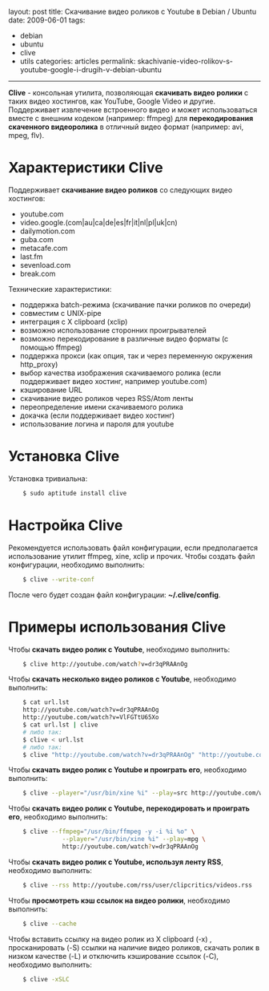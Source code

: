 layout: post
title: Скачивание видео роликов с Youtube в Debian / Ubuntu
date: 2009-06-01
tags:
- debian
- ubuntu
- clive
- utils
categories: articles
permalink: skachivanie-video-rolikov-s-youtube-google-i-drugih-v-debian-ubuntu

---

**Clive** - консольная утилита, позволяющая **скачивать видео ролики** с таких видео хостингов, как YouTube, Google Video и другие. Поддерживает извлечение встроенного видео и может использоваться  вместе с внешним кодеком (например: ffmpeg) для **перекодирования скаченного видеоролика** в отличный видео формат (например: avi, mpeg, flv).

<!-- more -->

Характеристики Clive
====================

Поддерживает **скачивание видео роликов** со следующих видео хостингов:

  - youtube.com
  - video.google.(com|au|ca|de|es|fr|it|nl|pl|uk|cn)
  - dailymotion.com
  - guba.com
  - metacafe.com
  - last.fm
  - sevenload.com
  - break.com

Технические характеристики:

  - поддержка batch-режима (скачивание пачки роликов по очереди)
  - совместим с UNIX-pipe
  - интеграция с X clipboard (xclip)
  - возможно использование сторонних проигрывателей
  - возможно перекодирование в различные видео форматы (с помощью ffmpeg)
  - поддержка прокси (как опция, так и через переменную окружения http_proxy)
  - выбор качества изображения скачиваемого ролика (если поддерживает видео хостинг, например youtube.com)
  - кэширование URL
  - скачивание видео роликов через RSS/Atom ленты
  - переопределение имени скачиваемого ролика
  - докачка (если поддерживает видео хостинг)
  - использование логина и пароля для youtube

Установка Clive
===============

Установка тривиальна:

``` bash
    $ sudo aptitude install clive
```
Настройка Clive
===============

Рекомендуется использовать файл конфигурации, если предполагается использование утилит ffmpeg, xine, xclip и прочих. Чтобы создать файл конфигурации, необходимо выполнить:

``` bash
    $ clive --write-conf
```
После чего будет создан файл конфигурации: **~/.clive/config**.

Примеры использования Clive
===========================

Чтобы **скачать видео ролик с Youtube**, необходимо выполнить:

``` bash
    $ clive http://youtube.com/watch?v=dr3qPRAAnOg
```
Чтобы **скачать несколько видео роликов с Youtube**, необходимо выполнить:

``` bash
    $ cat url.lst
    http://youtube.com/watch?v=dr3qPRAAnOg
    http://youtube.com/watch?v=VlFGTtU65Xo
    $ cat url.lst | clive
    # либо так:
    $ clive < url.lst
    # либо так:
    $ clive "http://youtube.com/watch?v=dr3qPRAAnOg" "http://youtube.com/watch?v=VlFGTtU65Xo"
```
Чтобы **скачать видео ролик с Youtube и проиграть его**, необходимо выполнить:

``` bash
    $ clive --player="/usr/bin/xine %i" --play=src http://youtube.com/watch?v=dr3qPRAAnOg
```
Чтобы **скачать видео ролик с Youtube, перекодировать и проиграть его**, необходимо выполнить:

``` bash
    $ clive --ffmpeg="/usr/bin/ffmpeg -y -i %i %o" \
               --player="/usr/bin/xine %i" --play=mpg \
               http://youtube.com/watch?v=dr3qPRAAnOg
```
Чтобы **скачать видео ролик с Youtube, используя ленту RSS**, необходимо выполнить:

``` bash
    $ clive --rss http://youtube.com/rss/user/clipcritics/videos.rss
```
Чтобы **просмотреть кэш ссылок на видео ролики**, необходимо выполнить:

``` bash
    $ clive --cache
```
Чтобы вставить ссылку на видео ролик из X clipboard (-x) , просканировать (-S) ссылки на наличие видео роликов, скачать ролик в низком качестве (-L) и отключить кэширование ссылок (-C), необходимо выполнить:

``` bash
    $ clive -xSLC
```
